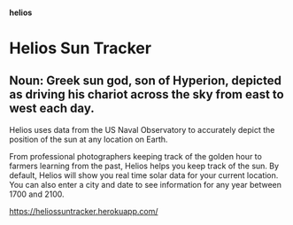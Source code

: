#### helios
# Helios Sun Tracker

## Noun: Greek sun god, son of Hyperion, depicted as driving his chariot across the sky from east to west each day.
Helios uses data from the US Naval Observatory to accurately depict the position of the sun at any location on Earth.

From professional photographers keeping track of the golden hour to farmers learning from the past, Helios helps you keep track of the sun. By default, Helios will show you real time solar data for your current location. You can also enter a city and date to see information for any year between 1700 and 2100.

https://heliossuntracker.herokuapp.com/
